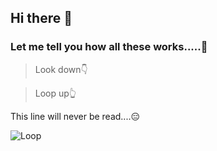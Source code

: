 ## Hi there 👋

### Let me tell you how all these works.....👀

> Look down👇

> Loop up👆

This line will never be read....😑


![Loop](https://media.giphy.com/media/ASd0Ukj0y3qMM/giphy.gif)
<!--
**Anuragkar234/anuragkar234** is a ✨ _special_ ✨ repository because its `README.md` (this file) appears on your GitHub profile.

Here are some ideas to get you started:

- 🔭 I’m currently working on ...
- 🌱 I’m currently learning ...
- 👯 I’m looking to collaborate on ...
- 🤔 I’m looking for help with ...
- 💬 Ask me about ...
- 📫 How to reach me: ...
- 😄 Pronouns: ...
- ⚡ Fun fact: ...
-->

